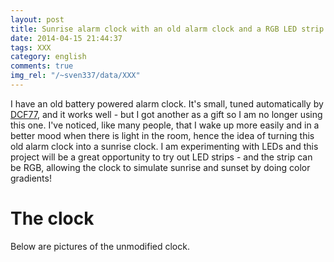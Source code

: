 ```yaml
---
layout: post
title: Sunrise alarm clock with an old alarm clock and a RGB LED strip
date: 2014-04-15 21:44:37
tags: XXX
category: english
comments: true
img_rel: "/~sven337/data/XXX"
---
```


I have an old battery powered alarm clock. It's small, tuned automatically by [DCF77](https://en.wikipedia.org/wiki/DCF77), and it works well - but I got another as a gift so I am no longer using this one.
I've noticed, like many people, that I wake up more easily and in a better mood when there is light in the room, hence the idea of turning this old alarm clock into a sunrise clock. I am experimenting with LEDs and this project will be a great opportunity to try out LED strips - and the strip can be RGB, allowing the clock to simulate sunrise and sunset by doing color gradients!

# The clock 

Below are pictures of the unmodified clock. 
